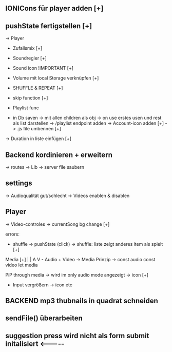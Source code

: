 ## IONICons für player adden [+]

## pushState fertigstellen [+]
-> Player 
- Zufallsmix [+]
- Soundregler [+]

- Sound icon !IMPORTANT [+]

- Volume mit local Storage verknüpfen [+]

- SHUFFLE & REPEAT [+]

- skip function [+]

- Playlist func 
 - in Db saven
 -> mit allen children als obj
  -> on use erstes usen und rest als list darstellen 
  -> /playlist endpoint adden 
  -> Account-icon adden [+]
  -> .js file umbennen [+]


-> Duration in liste einfügen [+]

## Backend kordinieren + erweitern
-> routes
-> Lib
-> server file saubern


## settings
-> Audioqualität gut/schlecht 
-> Videos enablen & disablen 

## Player 
-> Video-controles 
-> currentSong bg change [+]

errors:
  - shuffle -> pushState (click) -> shuffle: liste zeigt anderes item als spielt [+]

  Media [+]
   | |
   A V  - Audio + Video -> Media Prinzip
   -> const audio
   const video 
   let media

PiP through media
-> wird im only audio mode angezeigt -> icon [+]

- Input vergrößern -> icon etc

## BACKEND mp3 thubnails in quadrat schneiden


## sendFile() überarbeiten

## suggestion press wird nicht als form submit initalisiert <-----